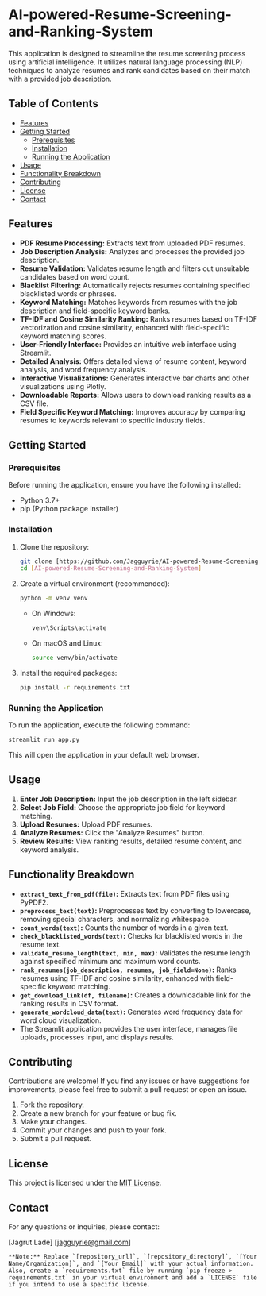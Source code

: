 # AI-powered-Resume-Screening-and-Ranking-System

This application is designed to streamline the resume screening process using artificial intelligence. It utilizes natural language processing (NLP) techniques to analyze resumes and rank candidates based on their match with a provided job description.

## Table of Contents

-   [Features](#features)
-   [Getting Started](#getting-started)
    -   [Prerequisites](#prerequisites)
    -   [Installation](#installation)
    -   [Running the Application](#running-the-application)
-   [Usage](#usage)
-   [Functionality Breakdown](#functionality-breakdown)
-   [Contributing](#contributing)
-   [License](#license)
-   [Contact](#contact)

## Features

-   **PDF Resume Processing:** Extracts text from uploaded PDF resumes.
-   **Job Description Analysis:** Analyzes and processes the provided job description.
-   **Resume Validation:** Validates resume length and filters out unsuitable candidates based on word count.
-   **Blacklist Filtering:** Automatically rejects resumes containing specified blacklisted words or phrases.
-   **Keyword Matching:** Matches keywords from resumes with the job description and field-specific keyword banks.
-   **TF-IDF and Cosine Similarity Ranking:** Ranks resumes based on TF-IDF vectorization and cosine similarity, enhanced with field-specific keyword matching scores.
-   **User-Friendly Interface:** Provides an intuitive web interface using Streamlit.
-   **Detailed Analysis:** Offers detailed views of resume content, keyword analysis, and word frequency analysis.
-   **Interactive Visualizations:** Generates interactive bar charts and other visualizations using Plotly.
-   **Downloadable Reports:** Allows users to download ranking results as a CSV file.
-   **Field Specific Keyword Matching:** Improves accuracy by comparing resumes to keywords relevant to specific industry fields.

## Getting Started

### Prerequisites

Before running the application, ensure you have the following installed:

-   Python 3.7+
-   pip (Python package installer)

### Installation

1.  Clone the repository:

    ```bash
    git clone [https://github.com/Jagguyrie/AI-powered-Resume-Screening-and-Ranking-System ]
    cd [AI-powered-Resume-Screening-and-Ranking-System]
    ```

2.  Create a virtual environment (recommended):

    ```bash
    python -m venv venv
    ```

    -   On Windows:

        ```bash
        venv\Scripts\activate
        ```

    -   On macOS and Linux:

        ```bash
        source venv/bin/activate
        ```

3.  Install the required packages:

    ```bash
    pip install -r requirements.txt
    ```

### Running the Application

To run the application, execute the following command:

```bash
streamlit run app.py
```

This will open the application in your default web browser.

## Usage

1.  **Enter Job Description:** Input the job description in the left sidebar.
2.  **Select Job Field:** Choose the appropriate job field for keyword matching.
3.  **Upload Resumes:** Upload PDF resumes.
4.  **Analyze Resumes:** Click the "Analyze Resumes" button.
5.  **Review Results:** View ranking results, detailed resume content, and keyword analysis.

## Functionality Breakdown

  - **`extract_text_from_pdf(file)`:** Extracts text from PDF files using PyPDF2.
  - **`preprocess_text(text)`:** Preprocesses text by converting to lowercase, removing special characters, and normalizing whitespace.
  - **`count_words(text)`:** Counts the number of words in a given text.
  - **`check_blacklisted_words(text)`:** Checks for blacklisted words in the resume text.
  - **`validate_resume_length(text, min, max)`:** Validates the resume length against specified minimum and maximum word counts.
  - **`rank_resumes(job_description, resumes, job_field=None)`:** Ranks resumes using TF-IDF and cosine similarity, enhanced with field-specific keyword matching.
  - **`get_download_link(df, filename)`:** Creates a downloadable link for the ranking results in CSV format.
  - **`generate_wordcloud_data(text)`:** Generates word frequency data for word cloud visualization.
  - The Streamlit application provides the user interface, manages file uploads, processes input, and displays results.

## Contributing

Contributions are welcome\! If you find any issues or have suggestions for improvements, please feel free to submit a pull request or open an issue.

1.  Fork the repository.
2.  Create a new branch for your feature or bug fix.
3.  Make your changes.
4.  Commit your changes and push to your fork.
5.  Submit a pull request.

## License

This project is licensed under the [MIT License](https://www.google.com/url?sa=E&source=gmail&q=LICENSE).

## Contact

For any questions or inquiries, please contact:

[Jagrut Lade]
[jagguyrie@gmail.com]

```
**Note:** Replace `[repository_url]`, `[repository_directory]`, `[Your Name/Organization]`, and `[Your Email]` with your actual information. Also, create a `requirements.txt` file by running `pip freeze > requirements.txt` in your virtual environment and add a `LICENSE` file if you intend to use a specific license.
```
